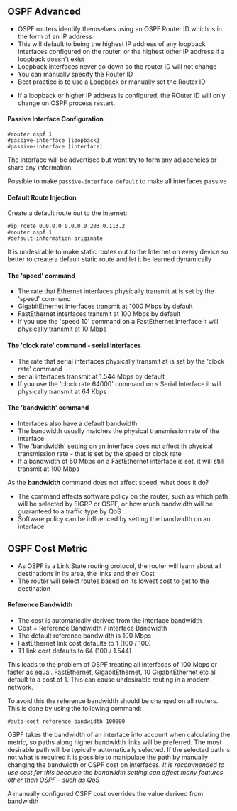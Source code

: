 ## OSPF Advanced 

* OSPF routers identify themselves using an OSPF Router ID which is in the form of an IP address 
* This will default to being the highest IP address of any loopback interfaces configured on the router, or the highest other IP address if a loopback doesn't exist
* Loopback interfaces never go down so the router ID will not change
* You can manually specify the Router ID
* Best practice is to use a Loopback or manually set the Router ID 

- If a loopback or higher IP address is configured, the ROuter ID will only change on OSPF process restart.

#### Passive Interface Configuration

```
#router ospf 1
#passive-interface [loopback]
#passive-interface [interface]
```

The interface will be advertised but wont try to form any adjacencies or share any information.

Possible to make ```passive-interface default``` to make all interfaces passive

#### Default Route Injection

Create a default route out to the Internet:
```
#ip route 0.0.0.0 0.0.0.0 203.0.113.2
#router ospf 1
#default-information originate
```

It is undesirable to make static routes out to the Internet on every device so better to create a default static route and let it be learned dynamically

#### The 'speed' command

- The rate that Ethernet interfaces physically transmit at is set by the 'speed' command
- GigabitEthernet interfaces transmit at 1000 Mbps by default
- FastEthernet interfaces transmit at 100 Mbps by default
- If you use the 'speed 10' command on a FastEthernet interface it will physically transmit at 10 Mbps

#### The 'clock rate' command - serial interfaces

* The rate that serial interfaces physically transmit at is set by the 'clock rate' command
* serial interfaces transmit at 1.544 Mbps by default 
* If you use the 'clock rate 64000' command on s Serial Interface it will physically transmit at 64 Kbps

#### The 'bandwidth' command

* Interfaces also have a default bandwidth
* The bandwidth usually matches the physical transmission rate of the interface
* The 'bandwidth' setting on an interface does not affect th physical transmission rate -  that is set by the speed or clock rate
* If a bandwidth of 50 Mbps on a FastEthernet interface is set, it will still transmit at 100 Mbps

As the **bandwidth** command does not affect speed, what does it do?

- The command affects software policy on the router, such as which path will be selected by EIGRP or OSPF, or how much bandwidth will be guaranteed to a traffic type by QoS
- Software policy can be influenced by setting the bandwidth on an interface

## OSPF Cost Metric

* As OSPF is a Link State routing protocol, the router will learn about all destinations in its area, the links and their Cost
* The router will select routes based on its lowest cost to get to the destination

#### Reference Bandwidth 
- The cost is automatically derived from the interface bandwidth
- Cost = Reference Bandwidth / Interface Bandwidth 
- The default reference bandwidth is 100 Mbps 
- FastEthernet link cost defaults to 1 (100 / 100)
- T1 link cost defaults to 64 (100 / 1.544)

This leads to the problem of OSPF treating all interfaces of 100 Mbps or faster as equal. FastEthernet, GigabitEthernet, 10 GigabitEthernet etc all default to a cost of 1. This can cause undesirable routing in a modern network.

To avoid this the reference bandwidth should be changed on all routers. This is done by using the following command:
```
#auto-cost reference bandwidth 100000
```

OSPF takes the bandwidth of an interface into account when calculating the metric, so paths along higher bandwidth links will be preferred. The most desirable path will be typically automatically selected.
If the selected path is not what is required it is possible to manipulate the path by manually changing the bandwidth or OSPF cost on interfaces.
*It is recommended to use cost for this because the bandwidth setting can affect many features other than OSPF - such as QoS*

A manually configured OSPF cost overrides the value derived from bandwidth
 



